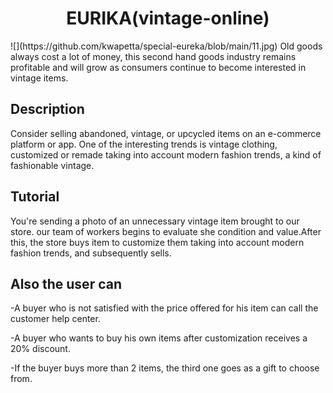 <h1 align="center">EURIKA(vintage-online)</h1>
![](https://github.com/kwapetta/special-eureka/blob/main/11.jpg)
Old goods always cost a lot of money, this second hand goods industry
remains profitable and will grow as consumers continue to become interested in vintage items. 
<h2>Description</h2>

Consider selling abandoned, vintage, or upcycled items on an e-commerce platform or app.
One of the interesting trends is vintage clothing, customized or remade taking into account modern fashion trends, a kind of fashionable vintage.
<h2>Tutorial</h2>

You're sending
a photo of an unnecessary vintage item brought to our store. our team of workers begins to evaluate she condition and value.After this, the store buys item to customize them taking into account modern fashion trends, and subsequently sells.
<h2>Also the user can</h2>

-A buyer who is not satisfied with the price offered for his item can call the customer help center.

-A buyer who wants to buy his own items after customization receives a 20% discount.

-If the buyer buys more than 2 items, the third one goes as a gift to choose from.
